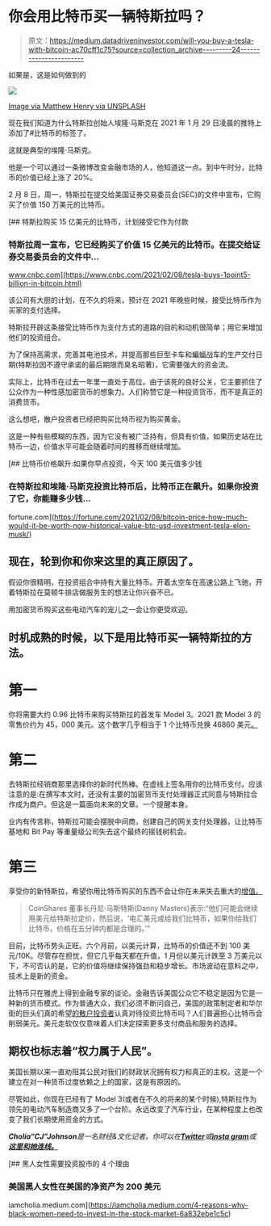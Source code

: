 # 你会用比特币买一辆特斯拉吗？

> 原文：<https://medium.datadriveninvestor.com/will-you-buy-a-tesla-with-bitcoin-ac70cff1c75?source=collection_archive---------24----------------------->

如果是，这是如何做到的

![](img/2642a02afa8ee438594ffb118460fc91.png)

[Image via Matthew Henry via UNSPLASH](https://unsplash.com/photos/1nVbppFJl-s)

现在我们知道为什么特斯拉创始人埃隆·马斯克在 2021 年 1 月 29 日凌晨的推特上添加了#比特币的标签了。

这就是典型的埃隆·马斯克。

他是一个可以通过一条微博改变金融市场的人，他知道这一点。到中午时分，比特币的价值已经上涨了 20%。

2 月 8 日，周一，特斯拉在提交给美国证券交易委员会(SEC)的文件中宣布，它购买了价值 150 万美元的比特币。

[](https://www.cnbc.com/2021/02/08/tesla-buys-1point5-billion-in-bitcoin.html) [## 特斯拉购买 15 亿美元的比特币，计划接受它作为付款

### 特斯拉周一宣布，它已经购买了价值 15 亿美元的比特币。在提交给证券交易委员会的文件中…

www.cnbc.com](https://www.cnbc.com/2021/02/08/tesla-buys-1point5-billion-in-bitcoin.html) 

该公司有大胆的计划，在不久的将来，预计在 2021 年晚些时候，接受比特币作为买家的支付选择。

特斯拉开辟这条接受比特币作为支付方式的道路的目的和动机很简单；用它来增加他们的投资组合。

为了保持高需求，完善其电池技术，并提高那些巨型卡车和蝙蝠战车的生产交付日期(特斯拉因不遵守承诺的最后期限而臭名昭著)，它需要强大的资金流。

实际上，比特币在过去一年里一直处于高位。由于该死的良好公关，它主要抓住了公众作为一种性感加密货币的想象力。人们称赞它是一种投资货币，而不是真正的消费货币。

这么想吧，散户投资者已经把购买比特币视为购买黄金。

这是一种有些模糊的东西，因为它没有被广泛持有，但具有价值，如果历史站在比特币一边，价值水平可能会随着时间的推移而继续增加。

[](https://fortune.com/2021/02/08/bitcoin-price-how-much-would-it-be-worth-now-historical-value-btc-usd-investment-tesla-elon-musk/) [## 比特币价格飙升:如果你早点投资，今天 100 美元值多少钱

### 在特斯拉和埃隆·马斯克投资比特币后，比特币正在飙升。如果你投资了它，你能赚多少钱…

fortune.com](https://fortune.com/2021/02/08/bitcoin-price-how-much-would-it-be-worth-now-historical-value-btc-usd-investment-tesla-elon-musk/) 

## 现在，轮到你和你来这里的真正原因了。

假设你很精明，在投资组合中持有大量比特币。开着太空车在高速公路上飞驰，开着特斯拉在莫顿牛排店做服务生的想法让你兴奋不已。

用加密货币购买这些电动汽车的宠儿之一会让你更受欢迎。

## 时机成熟的时候，以下是用比特币买一辆特斯拉的方法。

# 第一

你将需要大约 0.96 比特币来购买特斯拉的首发车 Model 3。2021 款 Model 3 的零售价约为 45，000 美元。这个数字几乎相当于 1 个比特币兑换 46860 美元[。](https://usd.currencyrate.today/btc/45000)

# 第二

去特斯拉经销商那里选择你的新时代热棒。在虚线上签名用你的比特币支付。应该注意的是:在撰写本文时，还没有主要的加密货币支付处理器正式同意与特斯拉合作成为商户。但这是一篇面向未来的文章。一个提醒本身。

业内有传言称，特斯拉可能会摆脱中间商，创建自己的网关支付处理器，让比特币基地和 Bit Pay 等重量级公司失去这个最终的摇钱树机会。

# 第三

享受你的新特斯拉，希望你用比特币购买的东西不会让你在未来失去重大的[增值。](https://www.channelnewsasia.com/news/business/can-you-buy-a-tesla-with-bitcoin-how-the-payments-might-work-14143226)

> CoinShares 董事长丹尼·马斯特斯(Danny Masters)表示:“他们可能会继续用美元给特斯拉定价，然后说，‘电汇美元或给我们比特币，如果你给我们比特币，价格在五分钟内都是合理的。’”

目前，比特币势头正旺。六个月前，以美元计算，比特币的价值还不到 100 美元/10K。尽管存在担忧，但它几乎每天都在升值，1 月份以美元计跌至 3 万美元以下，不可否认的是，它的价值将继续保持强劲和稳步增长。市场波动在意料之中，技术上是新的资金。

比特币只在雅虎上得到金融专家的谈论。金融告诉美国公众它不稳定是因为它是一种新的货币模式。作为普通大众，我们必须不断问自己，美国的政策制定者和华尔街的巨头们真的希望[的散户投资者](https://www.investopedia.com/ask/answers/06/institutionalinvestor.asp#:~:text=An%20institutional%20investor%20is%20a,like%20401(k)s.)认真对待投资比特币吗？人们普遍担心比特币会削弱美元。美元走软仅仅意味着人们决定探索更多支付商品和服务的选择。

## 期权也标志着“权力属于人民”。

美国长期以来一直劝阻其公民对我们的财政状况拥有权力和真正的主权。这是一个建立在对一种货币过度依赖之上的国家，这是有原因的。

尽管如此，你现在已经有了 Model 3(或者在不久的将来的某个时候),特斯拉作为领先的电动汽车制造商又多了一个台阶。永远改变了汽车行业，在某种程度上也改变了我们长期使用资金的方式。

***Cholia“CJ”Johnson****是一名财经&文化记者。你可以在*[***Twitter***](https://twitter.com/misscjjohnson)*或*[***insta gram***](https://instagram.com/cjjohnsonwrites)*或* [***这里和她连线。***](https://about.me/cjjohnsonwrites)

[](https://iamcholia.medium.com/4-reasons-why-black-women-need-to-invest-in-the-stock-market-6a832ebe1c5c) [## 黑人女性需要投资股市的 4 个理由

### 美国黑人女性在美国的净资产为 200 美元

iamcholia.medium.com](https://iamcholia.medium.com/4-reasons-why-black-women-need-to-invest-in-the-stock-market-6a832ebe1c5c)